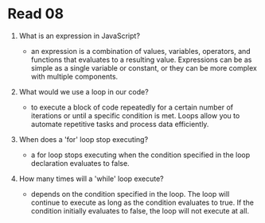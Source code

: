 # Read 08

1. What is an expression in JavaScript?
    * an expression is a combination of values, variables, operators, and functions that evaluates to a resulting value. Expressions can be as simple as a single variable or constant, or they can be more complex with multiple components.

2. What would we use a loop in our code?
    * to execute a block of code repeatedly for a certain number of iterations or until a specific condition is met. Loops allow you to automate repetitive tasks and process data efficiently. 

3. When does a 'for' loop stop executing?
    * a for loop stops executing when the condition specified in the loop declaration evaluates to false.

4. How many times will a 'while' loop execute?
    * depends on the condition specified in the loop. The loop will continue to execute as long as the condition evaluates to true. If the condition initially evaluates to false, the loop will not execute at all.